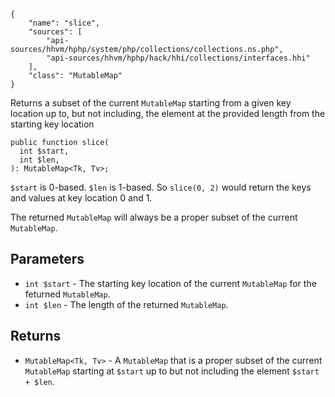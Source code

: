 ``` yamlmeta
{
    "name": "slice",
    "sources": [
        "api-sources/hhvm/hphp/system/php/collections/collections.ns.php",
        "api-sources/hhvm/hphp/hack/hhi/collections/interfaces.hhi"
    ],
    "class": "MutableMap"
}
```




Returns a subset of the current ` MutableMap ` starting from a given key
location up to, but not including, the element at the provided length from
the starting key location




``` Hack
public function slice(
  int $start,
  int $len,
): MutableMap<Tk, Tv>;
```




` $start ` is 0-based. `` $len `` is 1-based. So ``` slice(0, 2) ``` would return the
keys and values at key location 0 and 1.




The returned ` MutableMap ` will always be a proper subset of the current
`` MutableMap ``.




## Parameters




+ ` int $start ` - The starting key location of the current `` MutableMap `` for
  the feturned ``` MutableMap ```.
+ ` int $len ` - The length of the returned `` MutableMap ``.




## Returns




* ` MutableMap<Tk, Tv> ` - A `` MutableMap `` that is a proper subset of the current
  ``` MutableMap ``` starting at ```` $start ```` up to but not including the
  element ````` $start + $len `````.
<!-- HHAPIDOC -->
